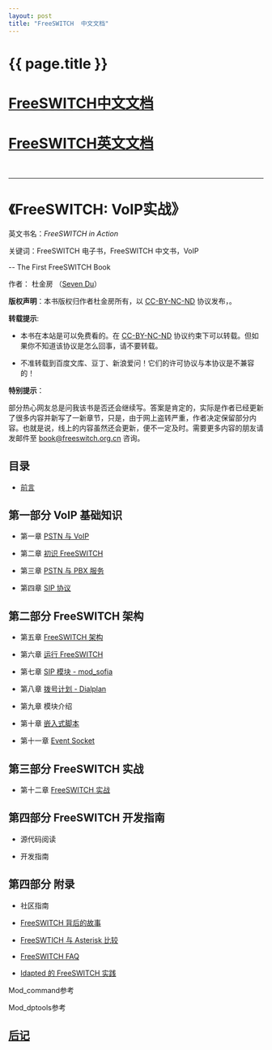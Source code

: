 ```yaml
---
layout: post
title: "FreeSWITCH  中文文档"
---
```


# {{ page.title }}

# [FreeSWITCH中文文档](http://wiki.freeswitch.org.cn)
# [FreeSWITCH英文文档](http://wiki.freeswitch.org)
<br>

<hr>

# 《FreeSWITCH: VoIP实战》

英文书名：*FreeSWITCH in Action*

关键词：FreeSWITCH 电子书，FreeSWITCH 中文书，VoIP


-- The First FreeSWITCH Book 

作者： 杜金房 （[Seven Du](http://www.dujinfang.com)）

**版权声明**：本书版权归作者杜金房所有，以 [CC-BY-NC-ND](http://creativecommons.org/licenses/by-nc-nd/2.5/cn/legalcode) 协议发布，。

**转载提示**:

* 本书在本站是可以免费看的。在 [CC-BY-NC-ND](http://creativecommons.org/licenses/by-nc-nd/2.5/cn/legalcode) 协议约束下可以转载。但如果你不知道该协议是怎么回事，请不要转载。

* 不准转载到百度文库、豆丁、新浪爱问！它们的许可协议与本协议是不兼容的！

**特别提示**：

部分热心网友总是问我该书是否还会继续写。答案是肯定的，实际是作者已经更新了很多内容并新写了一新章节，只是，由于网上盗转严重，作者决定保留部分内容。也就是说，线上的内容虽然还会更新，便不一定及时。需要更多内容的朋友请发邮件至 book@freeswitch.org.cn 咨询。

目录
----

* [前言](/blog/past/2010/5/7/freeswitch-book-qian-yan/)


## 第一部分 VoIP 基础知识


* 第一章 [PSTN 与 VoIP](/blog/past/2010/4/30/di-yi-zhang-pstn-yu-voip/)

* 第二章 [初识 FreeSWITCH](http://www.dujinfang.com/past/2010/4/14/freeswitch-chu-bu/)

* 第三章 [PSTN 与 PBX 服务](/blog/past/2010/5/6/di-san-zhang-pstn-yu-pbx-ye-wu/)

* 第四章 [SIP 协议](/blog/past/2010/5/7/di-si-zhang-sip/)


## 第二部分 FreeSWITCH 架构

* 第五章 [FreeSWITCH 架构](/blog/past/2010/5/7/di-wu-zhang-freeswitch-jia-gou/)

* 第六章 [运行 FreeSWITCH](/blog/past/2010/5/27/di-liu-zhang-yun-xing-freeswitch/)

* 第七章 [SIP 模块 - mod_sofia](/blog/past/2010/8/2/di-qi-zhang-sip-mo-kuai-mod_sofia/)

* 第八章 [拨号计划 - Dialplan](/blog/past/2010/10/22/ren-shi-bo-hao-ji-hua-dialplan/)

* 第九章 模块介绍
 
* 第十章 [嵌入式脚本](/blog/past/2011/10/30/qian-ru-shi-jiao-ben/)

* 第十一章 [Event Socket](/blog/past/2012/9/13/event-socket/)

## 第三部分 FreeSWITCH 实战

* 第十二章 [FreeSWITCH 实战](/blog/past/2011/10/29/freeswitch-shi-zhan/)


## 第四部分 FreeSWITCH 开发指南

* 源代码阅读

* 开发指南

## 第四部分 附录

* 社区指南

* [FreeSWITCH  背后的故事](http://www.dujinfang.com/past/2009/10/31/freeswitchbei-hou-de-gu-shi/)

* [FreeSWTICH 与 Asterisk 比较](/blog/past/2010/1/22/freeswitch-yu-asterisk/)

* [FreeSWITCH FAQ](/blog/past/2010/5/6/freeswitch-zhong-wen-faq/)

* [Idapted 的 FreeSWITCH 实践](http://www.dujinfang.com/past/2010/2/4/idaptedde-freeswitchshi-jian/)

Mod\_command参考

Mod\_dptools参考

## [后记](/blog/past/2012/6/17/voipshi-zhan-hou-ji/)
